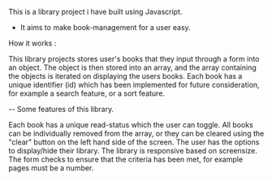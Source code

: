 This is a library project i have built using Javascript.
- It aims to make book-management for a user easy.

How it works :

This library projects stores user's books that they input through a form into an object.
The object is then stored into an array, and the array containing the objects is iterated on displaying the users books.
Each book has a unique identifier (id) which has been implemented for future consideration, for example a search feature, or a sort feature.

-- Some features of this library.

Each book  has a unique read-status which the user can toggle.
All books can be individually removed from the array, or they can be cleared using the "clear" button on the left hand side of the screen.
The user has the options to display/hide their library.
The library is responsive based on screensize.
The form checks to ensure that the criteria has been met, for example pages must be a number.
